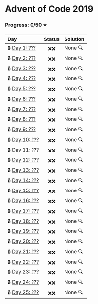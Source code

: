 # Advent of Code 2019

### Progress: 0/50 :star:
| Day | Status | Solution |
| :--- | :---: | :--- |
| :lock: [Day 1: ???](https://adventofcode.com/2019/day/1) | :x::x: | None :mag: |
| :lock: [Day 2: ???](https://adventofcode.com/2019/day/2) | :x::x: | None :mag: |
| :lock: [Day 3: ???](https://adventofcode.com/2019/day/3) | :x::x: | None :mag: |
| :lock: [Day 4: ???](https://adventofcode.com/2019/day/4) | :x::x: | None :mag: |
| :lock: [Day 5: ???](https://adventofcode.com/2019/day/5) | :x::x: | None :mag: |
| :lock: [Day 6: ???](https://adventofcode.com/2019/day/6) | :x::x: | None :mag: |
| :lock: [Day 7: ???](https://adventofcode.com/2019/day/7) | :x::x: | None :mag: |
| :lock: [Day 8: ???](https://adventofcode.com/2019/day/8) | :x::x: | None :mag: |
| :lock: [Day 9: ???](https://adventofcode.com/2019/day/9) | :x::x: | None :mag: |
| :lock: [Day 10: ???](https://adventofcode.com/2019/day/10) | :x::x: | None :mag: |
| :lock: [Day 11: ???](https://adventofcode.com/2019/day/11) | :x::x: | None :mag: |
| :lock: [Day 12: ???](https://adventofcode.com/2019/day/12) | :x::x: | None :mag: |
| :lock: [Day 13: ???](https://adventofcode.com/2019/day/13) | :x::x: | None :mag: |
| :lock: [Day 14: ???](https://adventofcode.com/2019/day/14) | :x::x: | None :mag: |
| :lock: [Day 15: ???](https://adventofcode.com/2019/day/15) | :x::x: | None :mag: |
| :lock: [Day 16: ???](https://adventofcode.com/2019/day/16) | :x::x: | None :mag: |
| :lock: [Day 17: ???](https://adventofcode.com/2019/day/17) | :x::x: | None :mag: |
| :lock: [Day 18: ???](https://adventofcode.com/2019/day/18) | :x::x: | None :mag: |
| :lock: [Day 19: ???](https://adventofcode.com/2019/day/19) | :x::x: | None :mag: |
| :lock: [Day 20: ???](https://adventofcode.com/2019/day/20) | :x::x: | None :mag: |
| :lock: [Day 21: ???](https://adventofcode.com/2019/day/21) | :x::x: | None :mag: |
| :lock: [Day 22: ???](https://adventofcode.com/2019/day/22) | :x::x: | None :mag: |
| :lock: [Day 23: ???](https://adventofcode.com/2019/day/23) | :x::x: | None :mag: |
| :lock: [Day 24: ???](https://adventofcode.com/2019/day/24) | :x::x: | None :mag: |
| :lock: [Day 25: ???](https://adventofcode.com/2019/day/25) | :x::x: | None :mag: |